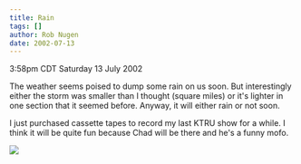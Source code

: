 ```yaml
---
title: Rain
tags: []
author: Rob Nugen
date: 2002-07-13
---
```


<p class=date>3:58pm CDT Saturday 13 July 2002</p>

<p>The weather seems poised to dump some rain on us soon.  But
interestingly either the storm was smaller than I thought (square
miles) or it's lighter in one section that it seemed before.  Anyway,
it will either rain or not soon.</p>

<p>I just purchased cassette tapes to record my last KTRU show for a
while.  I think it will be quite fun because Chad will be there and
he's a funny mofo.</p>

<p><img src="/images/rob/wL-ROB.gif"/></p>
